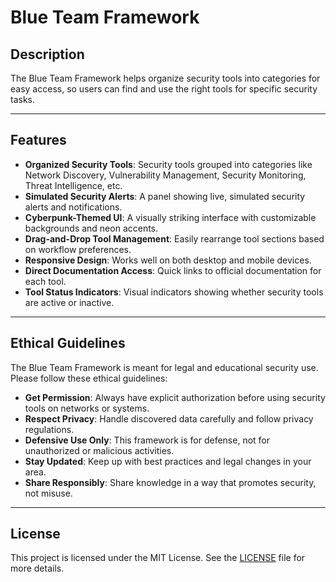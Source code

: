 # Blue Team Framework

## Description
The Blue Team Framework helps organize security tools into categories for easy access, so users can find and use the right tools for specific security tasks.

---

## Features
- **Organized Security Tools**: Security tools grouped into categories like Network Discovery, Vulnerability Management, Security Monitoring, Threat Intelligence, etc.
- **Simulated Security Alerts**: A panel showing live, simulated security alerts and notifications.
- **Cyberpunk-Themed UI**: A visually striking interface with customizable backgrounds and neon accents.
- **Drag-and-Drop Tool Management**: Easily rearrange tool sections based on workflow preferences.
- **Responsive Design**: Works well on both desktop and mobile devices.
- **Direct Documentation Access**: Quick links to official documentation for each tool.
- **Tool Status Indicators**: Visual indicators showing whether security tools are active or inactive.

---

## Ethical Guidelines
The Blue Team Framework is meant for legal and educational security use. Please follow these ethical guidelines:

- **Get Permission**: Always have explicit authorization before using security tools on networks or systems.
- **Respect Privacy**: Handle discovered data carefully and follow privacy regulations.
- **Defensive Use Only**: This framework is for defense, not for unauthorized or malicious activities.
- **Stay Updated**: Keep up with best practices and legal changes in your area.
- **Share Responsibly**: Share knowledge in a way that promotes security, not misuse.

---

## License
This project is licensed under the MIT License. See the [LICENSE](LICENSE) file for more details.
